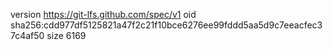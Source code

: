 version https://git-lfs.github.com/spec/v1
oid sha256:cdd977df5125821a47f2c21f10bce6276ee99fddd5aa5d9c7eeacfec37c4af50
size 6169

